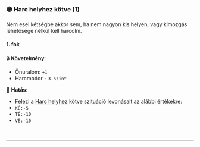 ### 🟣 Harc helyhez kötve (1)

Nem esel kétségbe akkor sem, ha nem nagyon kis helyen, vagy kimozgás lehetősége nélkül kell harcolni.
#### 1. fok

🔒 **Követelmény**:
- Önuralom: `+1`
- Harcmodor - `3.szint`

🌟 **Hatás**:
- Felezi a [Harc helyhez](../064_01_harci_helyzetek.md#harc-helyhez-k%C3%B6tve) kötve szituáció levonásait az alábbi értékekre:
- `KÉ:-5`
- `TÉ:-10`
- `VÉ:-10`

<br />

---

